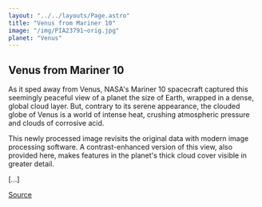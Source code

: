 ```yaml
---
layout: "../../layouts/Page.astro"
title: "Venus from Mariner 10"
image: "/img/PIA23791~orig.jpg"
planet: "Venus"
---
```


## Venus from Mariner 10

As it sped away from Venus, NASA's Mariner 10 spacecraft captured this seemingly peaceful view of a planet the size of Earth, wrapped in a dense, global cloud layer. But, contrary to its serene appearance, the clouded globe of Venus is a world of intense heat, crushing atmospheric pressure and clouds of corrosive acid.

This newly processed image revisits the original data with modern image processing software. A contrast-enhanced version of this view, also provided here, makes features in the planet's thick cloud cover visible in greater detail.

[...]

[Source](https://images.nasa.gov/details/PIA23791)
